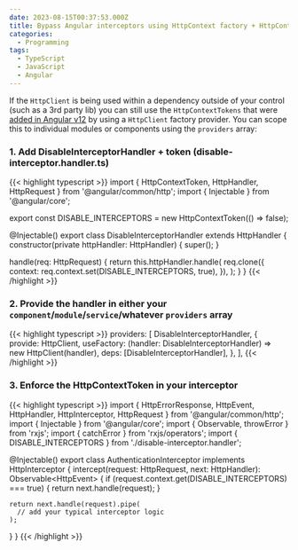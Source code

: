 ```yaml
---
date: 2023-08-15T00:37:53.000Z
title: Bypass Angular interceptors using HttpContext factory + HttpContextTokens
categories:
  - Programming
tags:
  - TypeScript
  - JavaScript
  - Angular
---
```


If the `HttpClient` is being used within a dependency outside of your control (such as a 3rd party lib) you can still use the `HttpContextTokens` that were [added in Angular v12](https://angular.io/api/common/http/HttpContext#usage-notes) by using a `HttpClient` factory provider. You can scope this to individual modules or components using the `providers` array:

### 1. Add DisableInterceptorHandler + token (disable-interceptor.handler.ts)

{{< highlight typescript >}}
import { HttpContextToken, HttpHandler, HttpRequest } from '@angular/common/http';
import { Injectable } from '@angular/core';

export const DISABLE_INTERCEPTORS = new HttpContextToken<boolean>(() => false);

@Injectable()
export class DisableInterceptorHandler extends HttpHandler {
  constructor(private httpHandler: HttpHandler) {
    super();
  }

  handle(req: HttpRequest<unknown>) {
    return this.httpHandler.handle(
      req.clone({
        context: req.context.set(DISABLE_INTERCEPTORS, true),
      }),
    );
  }
}
{{< /highlight >}}

### 2. Provide the handler in either your `component`/`module`/`service`/whatever `providers` array

{{< highlight typescript >}}
  providers: [
    DisableInterceptorHandler,
    {
      provide: HttpClient,
      useFactory: (handler: DisableInterceptorHandler) => new HttpClient(handler),
      deps: [DisableInterceptorHandler],
    },
  ],
{{< /highlight >}}

### 3. Enforce the HttpContextToken in your interceptor

{{< highlight typescript >}}
import { HttpErrorResponse, HttpEvent, HttpHandler, HttpInterceptor, HttpRequest } from '@angular/common/http';
import { Injectable } from '@angular/core';
import { Observable, throwError } from 'rxjs';
import { catchError } from 'rxjs/operators';
import { DISABLE_INTERCEPTORS } from './disable-interceptor.handler';

@Injectable()
export class AuthenticationInterceptor implements HttpInterceptor {
  intercept(request: HttpRequest<unknown>, next: HttpHandler): Observable<HttpEvent<unknown>> {
    if (request.context.get(DISABLE_INTERCEPTORS) === true) {
      return next.handle(request);
    }

    return next.handle(request).pipe(
      // add your typical interceptor logic
    );
  }
}
{{< /highlight >}}
